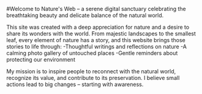 #Welcome to Nature's Web – a serene digital sanctuary celebrating the breathtaking beauty and delicate balance of the natural world.

This site was created with a deep appreciation for nature and a desire to share its wonders with the world. From majestic landscapes to the smallest leaf, every element of nature has a story, and this website brings those stories to life through:
-Thoughtful writings and reflections on nature
-A calming photo gallery of untouched places
-Gentle reminders about protecting our environment

My mission is to inspire people to reconnect with the natural world, recognize its value, and contribute to its preservation. I believe small actions lead to big changes – starting with awareness.
